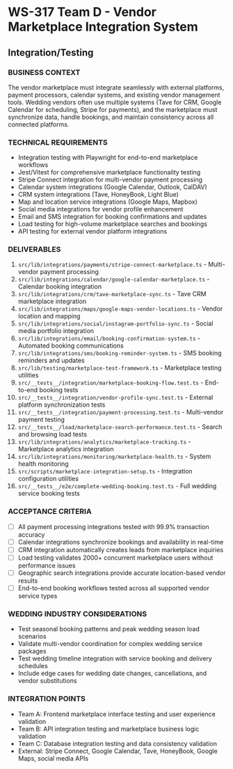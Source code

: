 # WS-317 Team D - Vendor Marketplace Integration System
## Integration/Testing

### BUSINESS CONTEXT
The vendor marketplace must integrate seamlessly with external platforms, payment processors, calendar systems, and existing vendor management tools. Wedding vendors often use multiple systems (Tave for CRM, Google Calendar for scheduling, Stripe for payments), and the marketplace must synchronize data, handle bookings, and maintain consistency across all connected platforms.

### TECHNICAL REQUIREMENTS
- Integration testing with Playwright for end-to-end marketplace workflows
- Jest/Vitest for comprehensive marketplace functionality testing
- Stripe Connect integration for multi-vendor payment processing
- Calendar system integrations (Google Calendar, Outlook, CalDAV)
- CRM system integrations (Tave, HoneyBook, Light Blue)
- Map and location service integrations (Google Maps, Mapbox)
- Social media integrations for vendor profile enhancement
- Email and SMS integration for booking confirmations and updates
- Load testing for high-volume marketplace searches and bookings
- API testing for external vendor platform integrations

### DELIVERABLES
1. `src/lib/integrations/payments/stripe-connect-marketplace.ts` - Multi-vendor payment processing
2. `src/lib/integrations/calendar/google-calendar-marketplace.ts` - Calendar booking integration
3. `src/lib/integrations/crm/tave-marketplace-sync.ts` - Tave CRM marketplace integration
4. `src/lib/integrations/maps/google-maps-vendor-locations.ts` - Vendor location and mapping
5. `src/lib/integrations/social/instagram-portfolio-sync.ts` - Social media portfolio integration
6. `src/lib/integrations/email/booking-confirmation-system.ts` - Automated booking communications
7. `src/lib/integrations/sms/booking-reminder-system.ts` - SMS booking reminders and updates
8. `src/lib/testing/marketplace-test-framework.ts` - Marketplace testing utilities
9. `src/__tests__/integration/marketplace-booking-flow.test.ts` - End-to-end booking tests
10. `src/__tests__/integration/vendor-profile-sync.test.ts` - External platform synchronization tests
11. `src/__tests__/integration/payment-processing.test.ts` - Multi-vendor payment testing
12. `src/__tests__/load/marketplace-search-performance.test.ts` - Search and browsing load tests
13. `src/lib/integrations/analytics/marketplace-tracking.ts` - Marketplace analytics integration
14. `src/lib/integrations/monitoring/marketplace-health.ts` - System health monitoring
15. `src/scripts/marketplace-integration-setup.ts` - Integration configuration utilities
16. `src/__tests__/e2e/complete-wedding-booking.test.ts` - Full wedding service booking tests

### ACCEPTANCE CRITERIA
- [ ] All payment processing integrations tested with 99.9% transaction accuracy
- [ ] Calendar integrations synchronize bookings and availability in real-time
- [ ] CRM integration automatically creates leads from marketplace inquiries
- [ ] Load testing validates 2000+ concurrent marketplace users without performance issues
- [ ] Geographic search integrations provide accurate location-based vendor results
- [ ] End-to-end booking workflows tested across all supported vendor service types

### WEDDING INDUSTRY CONSIDERATIONS
- Test seasonal booking patterns and peak wedding season load scenarios
- Validate multi-vendor coordination for complex wedding service packages
- Test wedding timeline integration with service booking and delivery schedules
- Include edge cases for wedding date changes, cancellations, and vendor substitutions

### INTEGRATION POINTS
- Team A: Frontend marketplace interface testing and user experience validation
- Team B: API integration testing and marketplace business logic validation
- Team C: Database integration testing and data consistency validation
- External: Stripe Connect, Google Calendar, Tave, HoneyBook, Google Maps, social media APIs